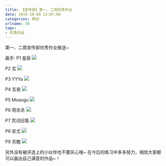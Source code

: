 ```yaml
---
title: 【宣传部】第一、二周优秀作业
date: 2019-10-09 13:07:00
categories: 原创
urlname: 50
tags:
- 优秀作品
---
```

<!--markdown-->第一、二周宣传部优秀作业推送~
画手:
P1 星辰
[![](https://ae01.alicdn.com/kf/H223a2424f79f4370aa3a52099499b856u.jpg)](https://ae01.alicdn.com/kf/H223a2424f79f4370aa3a52099499b856u.jpg)

P2 玄
[![](https://ae01.alicdn.com/kf/H1b12a3f3a5e34d1fa3e5b9fb95bffd62e.jpg)](https://ae01.alicdn.com/kf/H1b12a3f3a5e34d1fa3e5b9fb95bffd62e.jpg)

P3 YYYa
[![](https://ae01.alicdn.com/kf/H2ce6be8fdb2e4a759d10b65403bc4aaeD.jpg)](https://ae01.alicdn.com/kf/H2ce6be8fdb2e4a759d10b65403bc4aaeD.jpg)

P4 玄夜
[![](https://ae01.alicdn.com/kf/H06d4b7f70d414f569dcba2768bd4bc15Q.jpg)](https://ae01.alicdn.com/kf/H06d4b7f70d414f569dcba2768bd4bc15Q.jpg)

P5 Moaogu
[![](https://ae01.alicdn.com/kf/H1a11a25e88804c51b2185990e6d7c988H.jpg)](https://ae01.alicdn.com/kf/H1a11a25e88804c51b2185990e6d7c988H.jpg)

P6 蒋丞丞
[![](https://ae01.alicdn.com/kf/H4223579a60ee4e51bdd85ebb1906c6ba0.jpg)](https://ae01.alicdn.com/kf/H4223579a60ee4e51bdd85ebb1906c6ba0.jpg)

P7 荒词旧笺
[![](https://ae01.alicdn.com/kf/H7e2b65962e7d4118a86709ff198250abF.jpg)](https://ae01.alicdn.com/kf/H7e2b65962e7d4118a86709ff198250abF.jpg)

P8 安尤
[![](https://ae01.alicdn.com/kf/H9ae42e283cda4733b4997a497a6168fdW.jpg)](https://ae01.alicdn.com/kf/H9ae42e283cda4733b4997a497a6168fdW.jpg)

P9 苏魈
[![](https://ae01.alicdn.com/kf/Hc074bed5f9e146c28c21f1860727ae26v.jpg)](https://ae01.alicdn.com/kf/Hc074bed5f9e146c28c21f1860727ae26v.jpg)

另外没有被评选上的小伙伴也不要灰心哦~
在今后的练习中多多努力，相信大家都可以画出自己满意的作品~！